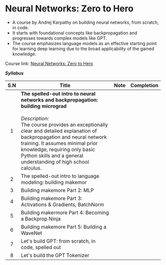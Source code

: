 # Neural Networks: Zero to Hero
- A course by Andrej Karpathy on building neural networks, from scratch, in code. 
- It starts with foundational concepts like backpropagation and progresses towards complex models like GPT. 
- The course emphasizes language models as an effective starting point for learning deep learning due to the broad applicability of the gained knowledge.

Course link: [Neural Networks: Zero to Hero](https://karpathy.ai/zero-to-hero.html)

***Syllabus***

| S.N | Title | Note | Completion |
| :--: | ---- | ---- | ---- |
| 1 | **The spelled-out intro to neural networks and backpropagation: building micrograd**<br><br>*Description:*<br>The course provides an exceptionally clear and detailed explanation of backpropagation and neural network training. It assumes minimal prior knowledge, requiring only basic Python skills and a general understanding of high school calculus. |  |  |
| 2 | The spelled-out intro to language modeling: building makemor |  |  |
| 3 | Building makemore Part 2: MLP |  |  |
| 4 | Building makemore Part 3: Activations & Gradients, BatchNorm |  |  |
| 5 | Building makermore Part 4: Becoming a Backprop Ninja |  |  |
| 6 | Building makemore Part 5: Building a WaveNet |  |  |
| 7 | Let's build GPT: from scratch, in code, spelled out |  |  |
| 8 | Let's build the GPT Tokenizer |  |  |

